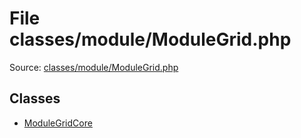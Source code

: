 File classes/module/ModuleGrid.php
=========

Source: [classes/module/ModuleGrid.php](https://github.com/PrestaShop/PrestaShop/blob/1.5.0.15/classes/module/ModuleGrid.php)


Classes
-------

* [ModuleGridCore](class.ModuleGridCore.md)

